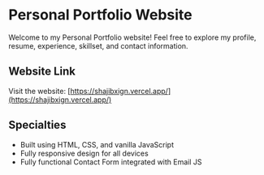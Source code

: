 # Personal Portfolio Website

Welcome to my Personal Portfolio website! Feel free to explore my profile, resume, experience, skillset, and contact information.

## Website Link

Visit the website: [https://shajibxign.vercel.app/](https://shajibxign.vercel.app/)

## Specialties

- Built using HTML, CSS, and vanilla JavaScript
- Fully responsive design for all devices
- Fully functional Contact Form integrated with Email JS

